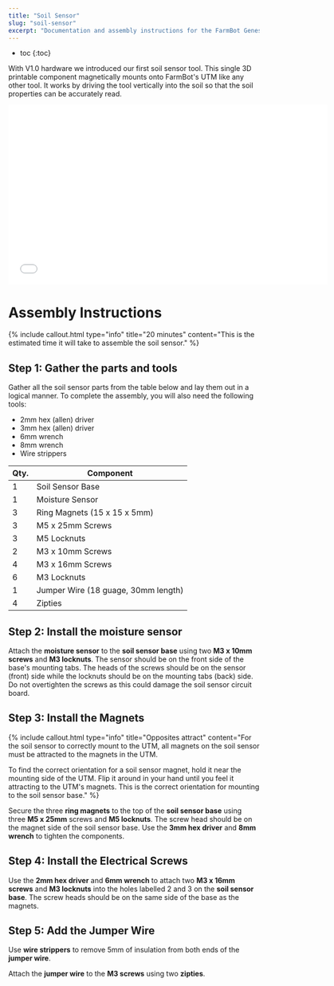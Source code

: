 ```yaml
---
title: "Soil Sensor"
slug: "soil-sensor"
excerpt: "Documentation and assembly instructions for the FarmBot Genesis Soil Sensor"
---
```


* toc
{:toc}

With V1.0 hardware we introduced our first soil sensor tool. This single 3D printable component magnetically mounts onto FarmBot's UTM like any other tool. It works by driving the tool vertically into the soil so that the soil properties can be accurately read.

<iframe class="embedly-embed" src="//cdn.embedly.com/widgets/media.html?src=https%3A%2F%2Fsketchfab.com%2Fmodels%2Fea1104dce75f4a84b5986a6c48ae46e9%2Fembed&url=https%3A%2F%2Fsketchfab.com%2Fmodels%2Fea1104dce75f4a84b5986a6c48ae46e9&image=https%3A%2F%2Fd35krx4ujqgbcr.cloudfront.net%2Furls%2Fea1104dce75f4a84b5986a6c48ae46e9%2Fdist%2Fthumbnails%2Fbecc82bb06254aa5a683d8e982ebe49e%2Fblob.jpeg&key=02466f963b9b4bb8845a05b53d3235d7&type=text%2Fhtml&schema=sketchfab" width="640" height="360" scrolling="no" frameborder="0" allowfullscreen></iframe>






# Assembly Instructions



{%
include callout.html
type="info"
title="20 minutes"
content="This is the estimated time it will take to assemble the soil sensor."
%}

## Step 1: Gather the parts and tools
Gather all the soil sensor parts from the table below and lay them out in a logical manner. To complete the assembly, you will also need the following tools:
* 2mm hex (allen) driver
* 3mm hex (allen) driver
* 6mm wrench
* 8mm wrench
* Wire strippers

|Qty.                          |Component                     |
|------------------------------|------------------------------|
|1                             |Soil Sensor Base
|1                             |Moisture Sensor
|3                             |Ring Magnets (15 x 15 x 5mm)
|3                             |M5 x 25mm Screws
|3                             |M5 Locknuts
|2                             |M3 x 10mm Screws
|4                             |M3 x 16mm Screws
|6                             |M3 Locknuts
|1                             |Jumper Wire (18 guage, 30mm length)
|4                             |Zipties

## Step 2: Install the moisture sensor
Attach the **moisture sensor** to the **soil sensor base** using two **M3 x 10mm screws** and **M3 locknuts**. The sensor should be on the front side of the base's mounting tabs. The heads of the screws should be on the sensor (front) side while the locknuts should be on the mounting tabs (back) side. Do not overtighten the screws as this could damage the soil sensor circuit board.


## Step 3: Install the Magnets

{%
include callout.html
type="info"
title="Opposites attract"
content="For the soil sensor to correctly mount to the UTM, all magnets on the soil sensor must be attracted to the magnets in the UTM.

To find the correct orientation for a soil sensor magnet, hold it near the mounting side of the UTM. Flip it around in your hand until you feel it attracting to the UTM's magnets. This is the correct orientation for mounting to the soil sensor base."
%}

Secure the three **ring magnets** to the top of the **soil sensor base** using three **M5 x 25mm** screws and **M5 locknuts**. The screw head should be on the magnet side of the soil sensor base. Use the **3mm hex driver** and **8mm wrench** to tighten the components.


## Step 4: Install the Electrical Screws
Use the **2mm hex driver** and **6mm wrench** to attach two **M3 x 16mm screws** and **M3 locknuts** into the holes labelled 2 and 3 on the **soil sensor base**. The screw heads should be on the same side of the base as the magnets.


## Step 5: Add the Jumper Wire
Use **wire strippers** to remove 5mm of insulation from both ends of the **jumper wire**.


Attach the **jumper wire** to the **M3 screws** using two **zipties**.


